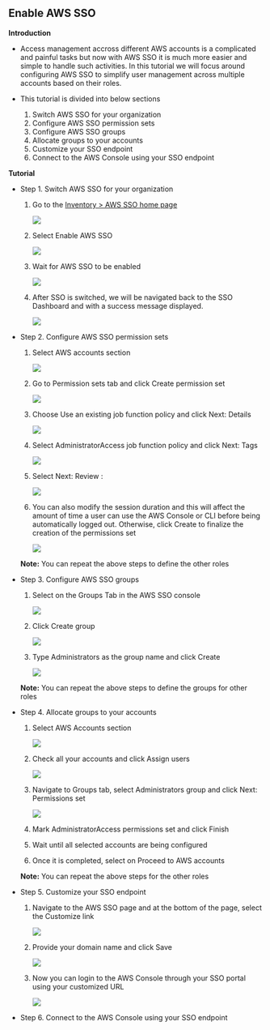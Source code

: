 ## Enable AWS SSO

**Introduction**

- Access management accross different AWS accounts is a complicated and painful tasks but now with AWS SSO it is much more easier and simple to handle such activities. In this tutorial we will focus around configuring AWS SSO to simplify user management across multiple accounts based on their roles.
- This tutorial is divided into below sections
    
    1. Switch AWS SSO for your organization
    2. Configure AWS SSO permission sets
    3. Configure AWS SSO groups
    4. Allocate groups to your accounts
    5. Customize your SSO endpoint
    6. Connect to the AWS Console using your SSO endpoint

**Tutorial**

- Step 1. Switch AWS SSO for your organization

    1. Go to the <a href="https://console.aws.amazon.com/singlesignon/home"> Inventory > AWS SSO home page </a>
       
       <img src="images/image1.png" class="inline"/>
    
    2. Select Enable AWS SSO
       
       <img src="images/image2.png" class="inline"/>
    
    3. Wait for AWS SSO to be enabled
       
       <img src="images/image3.png" class="inline"/>
    
    4. After SSO is switched, we will be navigated back to the SSO Dashboard and with a success message displayed.

       <img src="images/image4.png" class="inline"/>

- Step 2. Configure AWS SSO permission sets

    1. Select AWS accounts section
       
       <img src="images/image5.png" class="inline"/>
    
    2. Go to Permission sets tab and click Create permission set
       
       <img src="images/image6.png" class="inline"/>
    
    3. Choose Use an existing job function policy and click Next: Details 
       
       <img src="images/image7.png" class="inline"/>
    
    4. Select AdministratorAccess job function policy and click Next: Tags

       <img src="images/image8.png" class="inline"/>
       
    5. Select Next: Review :

       <img src="images/image9.png" class="inline"/>

    6. You can also modify the session duration and this will affect the amount of time a user can use the AWS Console or CLI before being automatically logged out. Otherwise, click Create to finalize the creation of the permissions set

       <img src="images/image10.png" class="inline"/>

    **Note:** You can repeat the above steps to define the other roles

- Step 3. Configure AWS SSO groups

    1. Select on the Groups Tab in the AWS SSO console
       
       <img src="images/image11.png" class="inline"/>
    
    2. Click Create group
       
       <img src="images/image12.png" class="inline"/>
    
    3. Type Administrators as the group name and click Create 
       
       <img src="images/image13.png" class="inline"/>

    **Note:** You can repeat the above steps to define the groups for other roles

- Step 4. Allocate groups to your accounts

    1. Select AWS Accounts section
       
       <img src="images/image14.png" class="inline"/>
    
    2. Check all your accounts and click Assign users
       
       <img src="images/image15.png" class="inline"/>
    
    3. Navigate to Groups tab, select Administrators group and click Next: Permissions set
       
       <img src="images/image16.png" class="inline"/>
    
    4. Mark AdministratorAccess permissions set and click Finish

    5. Wait until all selected accounts are being configured
    
    6. Once it is completed, select on Proceed to AWS accounts 

    **Note:** You can repeat the above steps for the other roles

- Step 5. Customize your SSO endpoint

    1. Navigate to the AWS SSO page and at the bottom of the page, select the Customize link
       
       <img src="images/image17.png" class="inline"/>
    
    2. Provide your domain name and click Save
       
       <img src="images/image18.png" class="inline"/>
    
    3. Now you can login to the AWS Console through your SSO portal using your customized URL

        <img src="images/image19.png" class="inline"/>

- Step 6. Connect to the AWS Console using your SSO endpoint
